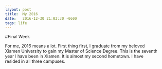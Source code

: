 ```yaml
---
layout: post
title:  My 2016
date:   2016-12-30 21:03:30 -0600
tags: life
---
```

#Final Week

For me, 2016 means a lot.
First thing first, I graduate from my beloved Xiamen University to gain my Master of Science Degree.
This is the seventh year I have been in Xiamen. It is almost my second hometown. I have resided in all three campuses.
